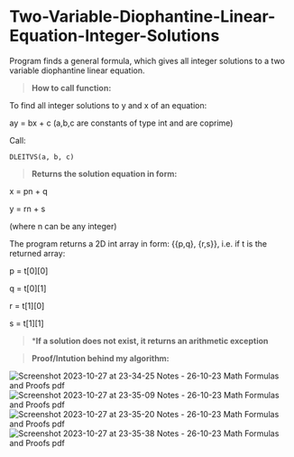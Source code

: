 # Two-Variable-Diophantine-Linear-Equation-Integer-Solutions

Program finds a general formula, which gives all integer solutions to a two variable diophantine linear equation.

> **How to call function:**

To find all integer solutions to y and x of an equation:

ay = bx + c (a,b,c are constants of type int and are coprime)

Call:

`DLEITVS(a, b, c)`

> **Returns the solution equation in form:**

x = pn + q

y = rn + s

(where n can be any integer)

The program returns a 2D int array in form: {{p,q}, {r,s}}, i.e. if t is the returned array:

p = t[0][0]

q = t[0][1]

r = t[1][0]

s = t[1][1]

> ***If a solution does not exist, it returns an arithmetic exception**

> **Proof/Intution behind my algorithm:**

![Screenshot 2023-10-27 at 23-34-25 Notes - 26-10-23 Math Formulas and Proofs pdf](https://github.com/SaurSum8/Two-Variable-Diophantine-Linear-Equation-Integer-Solutions/assets/78038123/b1da0f88-0f79-4457-9d96-caf79797861c)
![Screenshot 2023-10-27 at 23-35-09 Notes - 26-10-23 Math Formulas and Proofs pdf](https://github.com/SaurSum8/Two-Variable-Diophantine-Linear-Equation-Integer-Solutions/assets/78038123/f252214f-2538-4635-bed9-2926c3e71c44)
![Screenshot 2023-10-27 at 23-35-20 Notes - 26-10-23 Math Formulas and Proofs pdf](https://github.com/SaurSum8/Two-Variable-Diophantine-Linear-Equation-Integer-Solutions/assets/78038123/e8d594d5-774d-4767-8b2b-21900b4a93c6)
![Screenshot 2023-10-27 at 23-35-38 Notes - 26-10-23 Math Formulas and Proofs pdf](https://github.com/SaurSum8/Two-Variable-Diophantine-Linear-Equation-Integer-Solutions/assets/78038123/70a04998-c791-47a5-b99c-52c1b2cfd50a)
